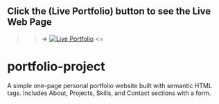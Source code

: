 ## Click the (Live Portfolio) button to see the Live Web Page 
>> => [![Live Portfolio](https://img.shields.io/badge/Live-Portfolio-green)](https://hcraghuvanshi2007.github.io/portfolio-project-css/) <= 

# portfolio-project

A simple one-page personal portfolio website built with semantic HTML tags.  Includes About, Projects, Skills, and Contact sections with a form.
